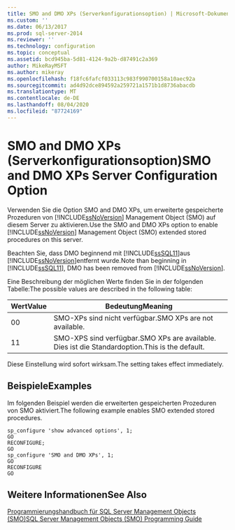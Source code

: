 ```yaml
---
title: SMO and DMO XPs (Serverkonfigurationsoption) | Microsoft-Dokumentation
ms.custom: ''
ms.date: 06/13/2017
ms.prod: sql-server-2014
ms.reviewer: ''
ms.technology: configuration
ms.topic: conceptual
ms.assetid: bcd945ba-5d81-4124-9a2b-d87491c2a369
author: MikeRayMSFT
ms.author: mikeray
ms.openlocfilehash: f18fc6fafcf033113c983f990700158a10aec92a
ms.sourcegitcommit: ad4d92dce894592a259721a1571b1d8736abacdb
ms.translationtype: MT
ms.contentlocale: de-DE
ms.lasthandoff: 08/04/2020
ms.locfileid: "87724169"
---
```

# <a name="smo-and-dmo-xps-server-configuration-option"></a><span data-ttu-id="682c9-102">SMO and DMO XPs (Serverkonfigurationsoption)</span><span class="sxs-lookup"><span data-stu-id="682c9-102">SMO and DMO XPs Server Configuration Option</span></span>
  <span data-ttu-id="682c9-103">Verwenden Sie die Option SMO and DMO XPs, um erweiterte gespeicherte Prozeduren von [!INCLUDE[ssNoVersion](../../includes/ssnoversion-md.md)] Management Object (SMO) auf diesem Server zu aktivieren.</span><span class="sxs-lookup"><span data-stu-id="682c9-103">Use the SMO and DMO XPs option to enable [!INCLUDE[ssNoVersion](../../includes/ssnoversion-md.md)] Management Object (SMO) extended stored procedures on this server.</span></span>  
  
 <span data-ttu-id="682c9-104">Beachten Sie, dass DMO beginnend mit [!INCLUDE[ssSQL11](../../includes/sssql11-md.md)]aus [!INCLUDE[ssNoVersion](../../includes/ssnoversion-md.md)]entfernt wurde.</span><span class="sxs-lookup"><span data-stu-id="682c9-104">Note than beginning in [!INCLUDE[ssSQL11](../../includes/sssql11-md.md)], DMO has been removed from [!INCLUDE[ssNoVersion](../../includes/ssnoversion-md.md)].</span></span>  
  
 <span data-ttu-id="682c9-105">Eine Beschreibung der möglichen Werte finden Sie in der folgenden Tabelle:</span><span class="sxs-lookup"><span data-stu-id="682c9-105">The possible values are described in the following table:</span></span>  
  
|<span data-ttu-id="682c9-106">Wert</span><span class="sxs-lookup"><span data-stu-id="682c9-106">Value</span></span>|<span data-ttu-id="682c9-107">Bedeutung</span><span class="sxs-lookup"><span data-stu-id="682c9-107">Meaning</span></span>|  
|-----------|-------------|  
|<span data-ttu-id="682c9-108">0</span><span class="sxs-lookup"><span data-stu-id="682c9-108">0</span></span>|<span data-ttu-id="682c9-109">SMO-XPs sind nicht verfügbar.</span><span class="sxs-lookup"><span data-stu-id="682c9-109">SMO XPs are not available.</span></span>|  
|<span data-ttu-id="682c9-110">1</span><span class="sxs-lookup"><span data-stu-id="682c9-110">1</span></span>|<span data-ttu-id="682c9-111">SMO-XPS sind verfügbar.</span><span class="sxs-lookup"><span data-stu-id="682c9-111">SMO XPs are available.</span></span> <span data-ttu-id="682c9-112">Dies ist die Standardoption.</span><span class="sxs-lookup"><span data-stu-id="682c9-112">This is the default.</span></span>|  
  
 <span data-ttu-id="682c9-113">Diese Einstellung wird sofort wirksam.</span><span class="sxs-lookup"><span data-stu-id="682c9-113">The setting takes effect immediately.</span></span>  
  
## <a name="examples"></a><span data-ttu-id="682c9-114">Beispiele</span><span class="sxs-lookup"><span data-stu-id="682c9-114">Examples</span></span>  
 <span data-ttu-id="682c9-115">Im folgenden Beispiel werden die erweiterten gespeicherten Prozeduren von SMO aktiviert.</span><span class="sxs-lookup"><span data-stu-id="682c9-115">The following example enables SMO extended stored procedures.</span></span>  
  
```  
sp_configure 'show advanced options', 1;  
GO  
RECONFIGURE;  
GO  
sp_configure 'SMO and DMO XPs', 1;  
GO  
RECONFIGURE  
GO  
```  
  
## <a name="see-also"></a><span data-ttu-id="682c9-116">Weitere Informationen</span><span class="sxs-lookup"><span data-stu-id="682c9-116">See Also</span></span>  
 [<span data-ttu-id="682c9-117">Programmierungshandbuch für SQL Server Management Objects &#40;SMO&#41;</span><span class="sxs-lookup"><span data-stu-id="682c9-117">SQL Server Management Objects &#40;SMO&#41; Programming Guide</span></span>](../../relational-databases/server-management-objects-smo/sql-server-management-objects-smo-programming-guide.md)  
  
  
